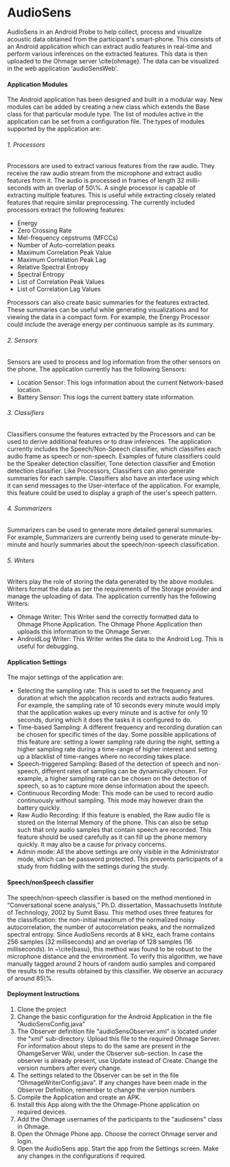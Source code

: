AudioSens
=========
AudioSens in an Android Probe to help collect, process and visualize acoustic data obtained from the participant's smart-phone. This consists of an Android application which can extract audio features in real-time and perform various inferences on the extracted features. This data is then uploaded to the Ohmage server \cite{ohmage}. The data can be visualized in the web application 'audioSensWeb'.

<h4>Application Modules</h4>
The Android application has been designed and built in a modular way. New modules can be added by creating a new class which extends the Base class for that particular module type. The list of modules active in the application can be set from a configuration file. The types of modules supported by the application are:

<h6>1. Processors</h6>
Processors are used to extract various features from the raw audio. They receive the raw audio stream from the microphone and extract audio features from it. The audio is processed in frames of length 32 milli-seconds with an overlap of 50\%. A single processor is capable of extracting multiple features. This is useful while extracting closely related features that require  similar preprocessing. The currently included processors extract the following features:
<ul>
<li>Energy</li>
<li>Zero Crossing Rate</li>
<li>Mel-frequency cepstrums (MFCCs)</li>
<li>Number of Auto-correlation peaks</li>
<li>Maximum Correlation Peak Value</li>
<li>Maximum Correlation Peak Lag</li>
<li>Relative Spectral Entropy</li>
<li>Spectral Entropy</li>
<li>List of Correlation Peak Values</li>
<li>List of Correlation Lag Values</li>
</ul>
Processors can also create basic summaries for the features extracted. These summaries can be useful while generating visualizations and for viewing the data in a compact form. For example, the Energy Processor could include the average energy per continuous sample as its summary.


<h6>2. Sensors</h6>
Sensors are used to process and log information from the other sensors on the phone. The application currently has the following Sensors:
<ul>
<li>Location Sensor: This logs information about the current Network-based location. </li>
<li>Battery Sensor: This logs the current battery state information.</li>
</ul>


<h6>3. Classifiers</h6>
Classifiers consume the features extracted by the Processors and can be used to derive additional features or to draw inferences. The application currently includes the Speech/Non-Speech classifier, which classifies each audio frame as speech or non-speech. Examples of future classifiers could be the Speaker detection classifier, Tone detection classifier and Emotion detection classifier. Like Processors, Classifiers can also generate summaries for each sample. Classifiers also have an interface using which it can send messages to the User-interface of the application. For example, this feature could be used to display a graph of the user's speech pattern.


<h6>4. Summarizers</h6>
Summarizers can be used to generate more detailed general summaries. For example, Summarizers are currently being used to generate minute-by-minute and hourly summaries about the speech/non-speech classification.

<h6>5. Writers</h6>
Writers play the role of storing the data generated by the above modules. Writers format the data as per the requirements of the Storage provider and manage the uploading of data. The application currently has the following Writers:
<ul>
<li>Ohmage Writer: This Writer send the correctly formatted data to Ohmage Phone Application. The Ohmage Phone Application then uploads this information to the Ohmage Server.</li>
<li>AndroidLog Writer: This Writer writes the data to the Android Log. This is useful for debugging.</li>
</ul>



<h4>Application Settings</h4>
The major settings of the application are:
<ul>
<li>Selecting the sampling rate: This is used to set the frequency and duration at which the application records and extracts audio features. For example, the sampling rate of 10 seconds every minute would imply that the application wakes up every minute and is active for only 10 seconds, during which it does the tasks it is configured to do.</li>
<li>Time-based Sampling:  A different frequency and recording duration can be chosen for specific times of the day. Some possible applications of this feature are: setting a lower sampling rate during the night, setting a higher sampling rate during a time-range of higher interest and setting up a blacklist of time-ranges where no recording takes place.</li>
<li>Speech-triggered Sampling: Based of the detection of speech and non-speech, different rates of sampling can be dynamically chosen. For example, a higher sampling rate can be chosen on the detection of speech, so as to capture more dense information about the speech.</li>
<li>Continuous Recording Mode: This mode can be used to record audio continuously without sampling. This mode may however drain the battery quickly.</li>
<li>Raw Audio Recording: If this feature is enabled, the Raw audio file is stored on the Internal Memory of the phone. This can also be setup such that only audio samples that contain speech are recorded. This feature should be used carefully as it can fill up the phone memory  quickly. It may also be a cause for privacy concerns.</li>
<li>Admin mode: All the above settings are only visible in the Administrator mode, which can be password protected. This prevents participants of a study from fiddling with the settings during the study.
</ul>


<h4>Speech/nonSpeech classifier</h4>
The speech/non-speech classifier is based on the method mentioned in “Conversational scene analysis,” Ph.D. dissertation, Massachusetts Institute of Technology, 2002 by Sumit Basu. This method uses three features for the classification: the non-initial maximum of the normalized noisy autocorrelation, the number of autocorrelation peaks, and the normalized spectral entropy.  Since AudioSens records at 8 kHz, each frame contains 256 samples (32 milliseconds) and an overlap of 128 samples (16 milliseconds). In ~\cite{basu}, this method was found to be robust to the microphone distance and the environment. To verify this algorithm, we have manually tagged around 2 hours of random audio samples and compared the results to the results obtained by this classifier. We observe an accuracy of around 85\%. 


<h4>Deployment Instructions</h4>
<ol>
<li>Clone the project</li>
<li>Change the basic configuration for the Android Application in the file "AudioSensConfig.java"</li>
<li>The Observer definition file "audioSensObserver.xml" is located under the "xml" sub-directory. Upload this file to the required Ohmage Server. For information about steps to do the same are present in the OhamgeServer Wiki, under the Observer sub-section. In case the observer is already present, use Update instead of Create. Change the version numbers after every change.</li>
<li>The settings related to the Observer can be set in the file "OhmageWriterConfig.java". If any changes have been made in the Observer Definition, remember to change the version numbers</li>
<li>Compile the Application and create an APK.</li>
<li>Install this App along with the the Ohmage-Phone application on required devices.</li>
<li>Add the Ohmage usernames of the participants to the "audiosens" class in Ohmage.</li>
<li>Open the Ohmage Phone app. Choose the correct Ohmage server and login.</li>
<li>Open the AudioSens app. Start the app from the Settings screen. Make any changes in the configurations if required.</li>
</ol>